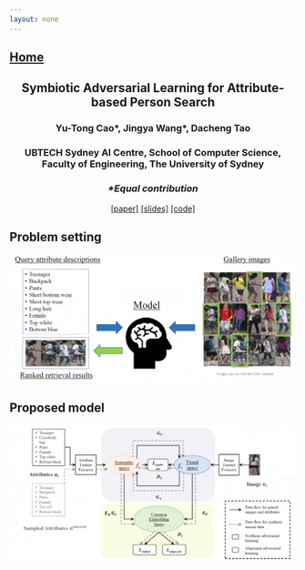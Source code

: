 ```yaml
---
layout: none
---
```

## [Home](index.md)

<center> <h2> Symbiotic Adversarial Learning for Attribute-based Person Search </h2> </center>

<center> <h3> Yu-Tong Cao*, Jingya Wang*, Dacheng Tao </h3> </center>

<center> <h3> UBTECH Sydney AI Centre, School of Computer Science, Faculty of Engineering,
The University of Sydney </h3> </center>

<center> <h3> <i> *Equal contribution </i> </h3> </center>

<center>
    <a href="https://arxiv.org/abs/2007.09609">[paper]</a> 
    <a href="imgs/long_slides.pdf">[slides]</a> 
    <a href="https://github.com/ycao5602/SAL">[code]</a>
</center>

## Problem setting 

<p align="center">
  <img src="imgs/problem.png" alt="problem setting" width="600">
</p>

## Proposed model 

<p align="center">
  <img src="imgs/model.png" alt="proposed model" width="600">
</p>

